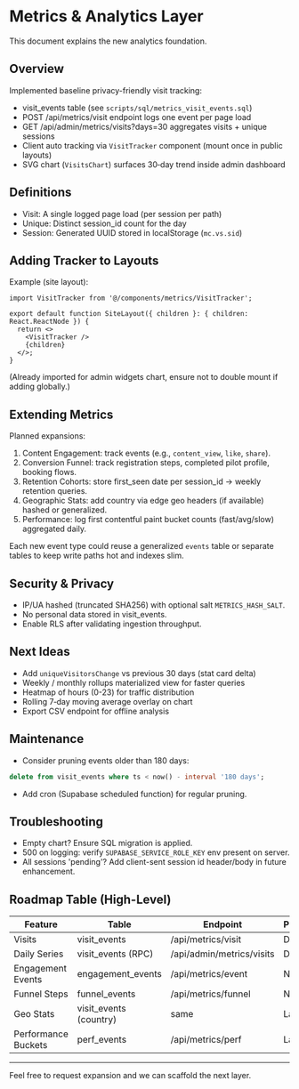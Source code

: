 # Metrics & Analytics Layer

This document explains the new analytics foundation.

## Overview
Implemented baseline privacy-friendly visit tracking:
- visit_events table (see `scripts/sql/metrics_visit_events.sql`)
- POST /api/metrics/visit endpoint logs one event per page load
- GET /api/admin/metrics/visits?days=30 aggregates visits + unique sessions
- Client auto tracking via `VisitTracker` component (mount once in public layouts)
- SVG chart (`VisitsChart`) surfaces 30‑day trend inside admin dashboard

## Definitions
- Visit: A single logged page load (per session per path)
- Unique: Distinct session_id count for the day
- Session: Generated UUID stored in localStorage (`mc.vs.sid`)

## Adding Tracker to Layouts
Example (site layout):
```tsx
import VisitTracker from '@/components/metrics/VisitTracker';

export default function SiteLayout({ children }: { children: React.ReactNode }) {
  return <>
    <VisitTracker />
    {children}
  </>;
}
```

(Already imported for admin widgets chart, ensure not to double mount if adding globally.)

## Extending Metrics
Planned expansions:
1. Content Engagement: track events (e.g., `content_view`, `like`, `share`).
2. Conversion Funnel: track registration steps, completed pilot profile, booking flows.
3. Retention Cohorts: store first_seen date per session_id → weekly retention queries.
4. Geographic Stats: add country via edge geo headers (if available) hashed or generalized.
5. Performance: log first contentful paint bucket counts (fast/avg/slow) aggregated daily.

Each new event type could reuse a generalized `events` table or separate tables to keep write paths hot and indexes slim.

## Security & Privacy
- IP/UA hashed (truncated SHA256) with optional salt `METRICS_HASH_SALT`.
- No personal data stored in visit_events.
- Enable RLS after validating ingestion throughput.

## Next Ideas
- Add `uniqueVisitorsChange` vs previous 30 days (stat card delta)
- Weekly / monthly rollups materialized view for faster queries
- Heatmap of hours (0-23) for traffic distribution
- Rolling 7‑day moving average overlay on chart
- Export CSV endpoint for offline analysis

## Maintenance
- Consider pruning events older than 180 days:
```sql
delete from visit_events where ts < now() - interval '180 days';
```
- Add cron (Supabase scheduled function) for regular pruning.

## Troubleshooting
- Empty chart? Ensure SQL migration is applied.
- 500 on logging: verify `SUPABASE_SERVICE_ROLE_KEY` env present on server.
- All sessions 'pending'? Add client-sent session id header/body in future enhancement.

## Roadmap Table (High-Level)
| Feature | Table | Endpoint | Priority |
|---------|-------|----------|----------|
| Visits | visit_events | /api/metrics/visit | Done |
| Daily Series | visit_events (RPC) | /api/admin/metrics/visits | Done |
| Engagement Events | engagement_events | /api/metrics/event | Next |
| Funnel Steps | funnel_events | /api/metrics/funnel | Next |
| Geo Stats | visit_events (country) | same | Later |
| Performance Buckets | perf_events | /api/metrics/perf | Later |

---
Feel free to request expansion and we can scaffold the next layer.
